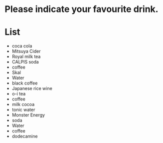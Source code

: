 # Please indicate your favourite drink.

# List
- coca cola
- Mitsuya Cider
- Royal milk tea
- CALPIS soda
- coffee
- Skal
- Water
- black coffee
- Japanese rice wine
- o-i tea
- coffee
- milk cocoa
- tonic water
- Monster Energy
- soda
- Water
- coffee
- dodecamine


